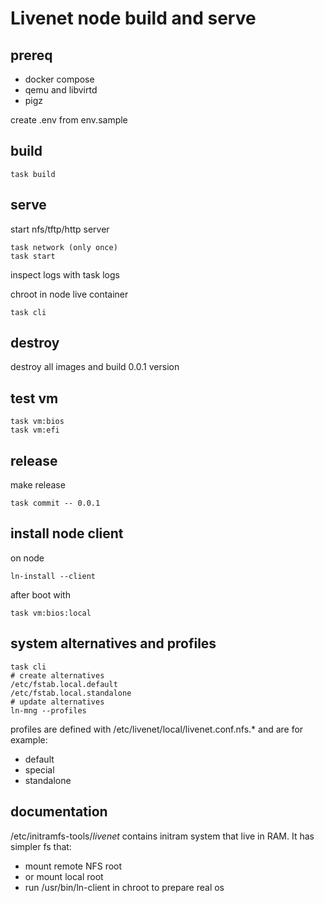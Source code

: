 # Livenet node build and serve


## prereq

- docker compose
- qemu and libvirtd
- pigz

create .env from env.sample


## build


```
task build
```

## serve

start nfs/tftp/http server

```
task network (only once)
task start
```

inspect logs with task logs

chroot in node live container
```
task cli
```

## destroy

destroy all images and build 0.0.1 version

## test vm

```
task vm:bios
task vm:efi
```
## release

make release

```
task commit -- 0.0.1
```

## install node client

on node
```
ln-install --client
```

after boot with
```
task vm:bios:local
```

## system alternatives and profiles

```
task cli
# create alternatives
/etc/fstab.local.default
/etc/fstab.local.standalone
# update alternatives
ln-mng --profiles

```

profiles are defined with /etc/livenet/local/livenet.conf.nfs.* and are for example:
- default
- special
- standalone


## documentation

/etc/initramfs-tools/*livenet* contains initram system that live in RAM. It has simpler fs that:
- mount remote NFS root
- or mount local root
- run /usr/bin/ln-client in chroot to prepare real os